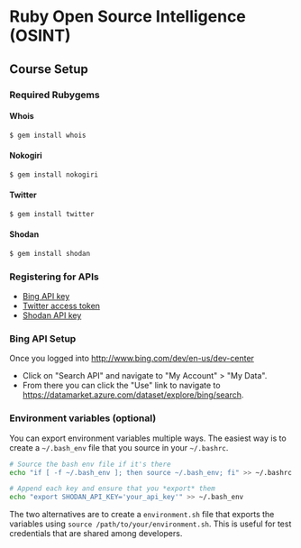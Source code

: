 # Ruby Open Source Intelligence (OSINT)

## Course Setup

### Required Rubygems

#### Whois
```bash
$ gem install whois
```
#### Nokogiri
```bash
$ gem install nokogiri
```

#### Twitter

```bash
$ gem install twitter
```

#### Shodan

```bash
$ gem install shodan
```

### Registering for APIs

* [Bing API key](http://www.bing.com/dev/en-us/dev-center)
* [Twitter access token](https://dev.twitter.com/docs/api)
* [Shodan API key](http://www.shodanhq.com/api_doc)

### Bing API Setup

Once you logged into http://www.bing.com/dev/en-us/dev-center
- Click on "Search API" and navigate to "My Account" > "My Data".  
- From there you can click the "Use" link to navigate to https://datamarket.azure.com/dataset/explore/bing/search.  

### Environment variables (optional)
You can export environment variables multiple ways.
The easiest way is to create a `~/.bash_env` file that you source in your `~/.bashrc`.

```bash
# Source the bash env file if it's there
echo "if [ -f ~/.bash_env ]; then source ~/.bash_env; fi" >> ~/.bashrc

# Append each key and ensure that you *export* them
echo "export SHODAN_API_KEY='your_api_key'" >> ~/.bash_env
```

The two alternatives are to create a `environment.sh` file that exports the variables
using `source /path/to/your/environment.sh`. This is useful for test credentials that are shared among developers.
